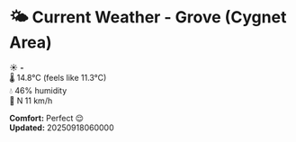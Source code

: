 # 🌤️ Current Weather - Grove (Cygnet Area)

☀️ **-**  
🌡️ 14.8°C (feels like 11.3°C)  
💧 46% humidity  
💨 N 11 km/h  

**Comfort:** Perfect 😌  
**Updated:** 20250918060000
